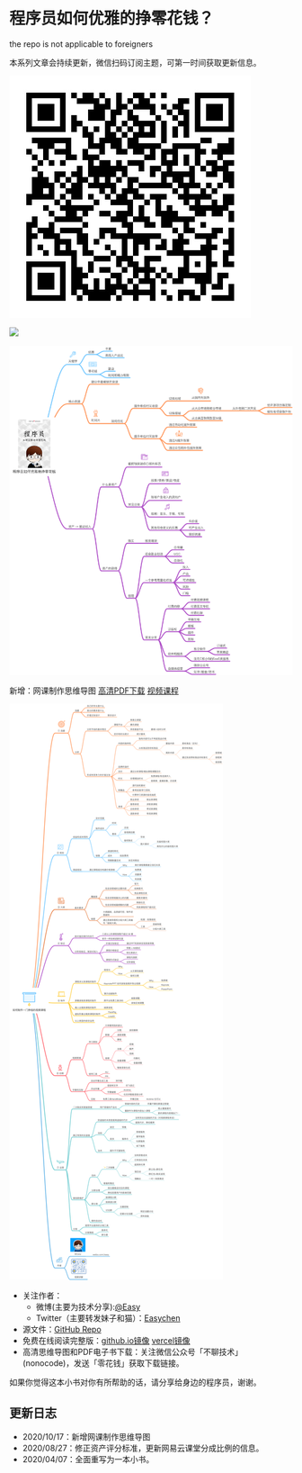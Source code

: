 # 程序员如何优雅的挣零花钱？

the repo is not applicable to foreigners

本系列文章会持续更新，微信扫码订阅主题，可第一时间获取更新信息。

![](qrcode.jpeg)

![](cover.png)

![](mindmap.png)

新增：网课制作思维导图 [高清PDF下载](https://share.weiyun.com/78SWCYli) [视频课程](http://next.ftqq.com/18)

![](class.png)


- 关注作者：
  - 微博(主要为技术分享):[@Easy](https://weibo.com/easy) 
  - Twitter（主要转发妹子和猫）：[Easychen](https://twitter.com/easychen/)
- 源文件：[GitHub Repo](https://github.com/easychen/howto-make-more-money/)
- 免费在线阅读完整版：[github.io镜像](https://easychen.github.io/howto-make-more-money/) [vercel镜像](https://howto-make-more-money.easychen.vercel.app/)
- 高清思维导图和PDF电子书下载：关注微信公众号「不聊技术」(nonocode)，发送「零花钱」获取下载链接。

如果你觉得这本小书对你有所帮助的话，请分享给身边的程序员，谢谢。

## 更新日志
- 2020/10/17：新增网课制作思维导图
- 2020/08/27：修正资产评分标准，更新网易云课堂分成比例的信息。
- 2020/04/07：全面重写为一本小书。
